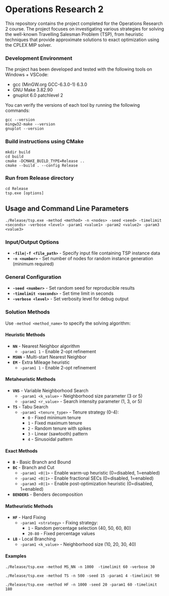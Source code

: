 # Operations Research 2
This repository contains the project completed for the Operations Research 2 course. 
The project focuses on investigating various strategies for solving the well-known Travelling Salesman Problem (TSP), from heuristic techniques that provide approximate solutions to exact optimization using the CPLEX MIP solver.

### Development Environment
The project has been developed and tested with the following tools on Windows + VSCode:
- gcc (MinGW\.org GCC-6.3.0-1) 6.3.0
- GNU Make 3.82.90
- gnuplot 6.0 patchlevel 2

You can verify the versions of each tool by running the following commands:
```
gcc --version
mingw32-make --version
gnuplot --version
```

### Build instructions using CMake
```
mkdir build
cd build
cmake -DCMAKE_BUILD_TYPE=Release ..
cmake --build . --config Release
```

### Run from Release directory
```
cd Release
tsp.exe [options]
```

## Usage and Command Line Parameters

```
./Release/tsp.exe -method <method> -n <nodes> -seed <seed> -timelimit <seconds> -verbose <level> -param1 <value1> -param2 <value2> -param3 <value3>
```

### Input/Output Options
- **`-file|-f <file_path>`** - Specify input file containing TSP instance data
- **`-n <number>`** - Set number of nodes for random instance generation (minimum required)

### General Configuration
- **`-seed <number>`** - Set random seed for reproducible results
- **`-timelimit <seconds>`** - Set time limit in seconds 
- **`-verbose <level>`** - Set verbosity level for debug output

### Solution Methods
Use `-method <method_name>` to specify the solving algorithm:

#### Heuristic Methods
- **`NN`** - Nearest Neighbor algorithm
  - `-param1 1` - Enable 2-opt refinement
- **`MSNN`** - Multi-start Nearest Neighbor
- **`EM`** - Extra Mileage heuristic
  - `-param1 1` - Enable 2-opt refinement

#### Metaheuristic Methods
- **`VNS`** - Variable Neighborhood Search
  - `-param1 <k_value>` - Neighborhood size parameter (3 or 5)
  - `-param2 <r_value>` - Search intensity parameter (1, 3, or 5)
- **`TS`** - Tabu Search
  - `-param1 <tenure_type>` - Tenure strategy (0-4):
    - `0` - Fixed minimum tenure
    - `1` - Fixed maximum tenure
    - `2` - Random tenure with spikes
    - `3` - Linear (sawtooth) pattern
    - `4` - Sinusoidal pattern

#### Exact Methods
- **`B`** - Basic Branch and Bound
- **`BC`** - Branch and Cut
  - `-param1 <0|1>` - Enable warm-up heuristic (0=disabled, 1=enabled)
  - `-param2 <0|1>` - Enable fractional SECs (0=disabled, 1=enabled)
  - `-param3 <0|1>` - Enable post-optimization heuristic (0=disabled, 1=enabled)
- **`BENDERS`** - Benders decomposition

#### Matheuristic Methods
- **`HF`** - Hard Fixing
  - `-param1 <strategy>` - Fixing strategy:
    - `1` - Random percentage selection (40, 50, 60, 80)
    - `20-80` - Fixed percentage values 
- **`LB`** - Local Branching
  - `-param1 <k_value>` - Neighborhood size (10, 20, 30, 40)

#### Examples
```
./Release/tsp.exe -method MS_NN -n 1000  -timelimit 60 -verbose 30
```
```
./Release/tsp.exe -method TS -n 500 -seed 15 -param1 4 -timelimit 90
```
```
./Release/tsp.exe -method HF -n 1000 -seed 20 -param1 60 -timelimit 180
```
